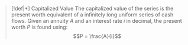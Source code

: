 
>[!def|*] Capitalized Value
>The capitalized value of the series is the present worth equivalent of a infinitely long uniform series of cash flows. Given an annuity $A$ and an interest rate $i$ in decimal, the present worth $P$ is found using: $$P = \frac{A}{i}$$




